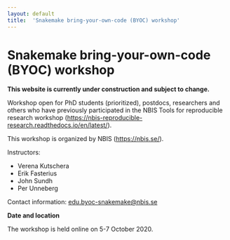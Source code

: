 ```yaml
---
layout: default
title:  'Snakemake bring-your-own-code (BYOC) workshop'
---
```


# Snakemake bring-your-own-code (BYOC) workshop

**This website is currently under construction and subject to change.**

Workshop open for PhD students (prioritized), postdocs, researchers and others who have previously participated in the NBIS Tools for reproducible research workshop (https://nbis-reproducible-research.readthedocs.io/en/latest/).

This workshop is organized by NBIS (https://nbis.se/).

Instructors:
* Verena Kutschera
* Erik Fasterius
* John Sundh
* Per Unneberg

Contact information: edu.byoc-snakemake@nbis.se


**Date and location**

The workshop is held online on 5-7 October 2020.
